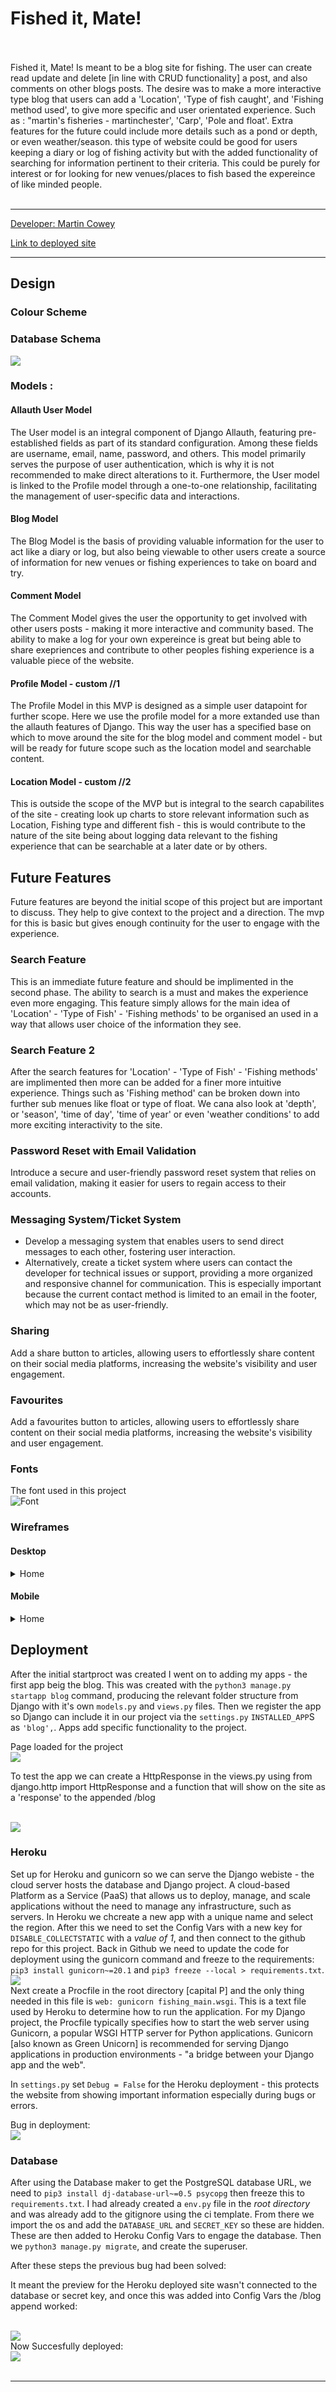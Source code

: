
# Fished it, Mate!

<br>
<br>
Fished it, Mate! Is meant to be a blog site for fishing. The user can create read update and delete [in line with CRUD functionality] a post, and also comments on other blogs posts. The desire was to make a more interactive type blog that users can add a 'Location', 'Type of fish caught', and 'Fishing method used', to give more specific and user orientated experience. Such as : "martin's fisheries - martinchester', 'Carp', 'Pole and float'. Extra features for the future could include more details such as a pond or depth, or even weather/season. this type of website could be good for users keeping a diary or log of fishing activity but with the added functionality of searching for information pertinent to their criteria. This could be purely for interest or for looking for new venues/places to fish based the expereince of like minded people.
<br>
<br>
<hr>


[Developer: Martin Cowey](https://github.com/MartinCowey)

[Link to deployed site]()

<hr>




## Design


### Colour Scheme


### Database Schema



<img src="documentation/images/ERD_fishing_main.webp">

### Models :

#### Allauth User Model

The User model is an integral component of Django Allauth, featuring pre-established fields as part of its standard configuration. Among these fields are username, email, name, password, and others. This model primarily serves the purpose of user authentication, which is why it is not recommended to make direct alterations to it. Furthermore, the User model is linked to the Profile model through a one-to-one relationship, facilitating the management of user-specific data and interactions.


#### Blog Model

The Blog Model is the basis of providing valuable information for the user to act like a diary or log, but also being viewable to other users create a source of  information for new venues or fishing experiences to take on board and try.

#### Comment Model

The Comment Model gives the user the opportunity to get involved with other users posts - making it more interactive and community based. The ability to make a log for your own expereince is great but being able to share exepriences and contribute to other peoples fishing experience is a valuable piece of the website.

#### Profile Model - custom //1

The Profile Model in this MVP is designed as a simple user datapoint for further scope. Here we use the profile model for a more extanded use than the allauth features of Django. This way the user has a specified base on which to move around the site for the blog model and comment model - but will be ready for future scope such as the location model and searchable content.

#### Location Model - custom //2

This is outside the scope of the MVP but is integral to the search capabilites of the site - creating look up charts to store relevant information such as Location, Fishing type and different fish - this is would contribute to the nature of the site being about logging data relevant to the fishing experience that can be searchable at a later date or by others.

## Future Features

Future features are beyond the initial scope of this project but are important to discuss. They help to give context to the project and a direction. The mvp for this is basic but gives enough continuity for the user to engage with the experience.

### Search Feature

This is an immediate future feature and should be implimented in the second phase. The ability to search is a must and makes the experience even more engaging. This feature simply allows for the main idea of 'Location' - 'Type of Fish' - 'Fishing methods' to be organised an used in a way that allows user choice of the information they see.

### Search Feature 2

After the search features for 'Location' - 'Type of Fish' - 'Fishing methods' are implimented then more can be added for a finer more intuitive experience. Things such as 'Fishing method' can be broken down into further sub menues like float or type of float. We cana also look at 'depth', or 'season', 'time of day', 'time of year' or even 'weather conditions' to add more exciting interactivity to the site.

### Password Reset with Email Validation

Introduce a secure and user-friendly password reset system that relies on email validation, making it easier for users to regain access to their accounts.

### Messaging System/Ticket System

- Develop a messaging system that enables users to send direct messages to each other, fostering user interaction.
- Alternatively, create a ticket system where users can contact the developer for technical issues or support, providing a more organized and responsive channel for communication. This is especially important because the current contact method is limited to an email in the footer, which may not be as user-friendly.

### Sharing

Add a share button to articles, allowing users to effortlessly share content on their social media platforms, increasing the website's visibility and user engagement.

### Favourites

Add a favourites button to articles, allowing users to effortlessly share content on their social media platforms, increasing the website's visibility and user engagement.




### Fonts

The font used in this project <br>
![Font]()

### Wireframes

#### Desktop

<details><summary>Home</summary>
<img src="">
</details>



#### Mobile

<details><summary>Home</summary>
<img src="">
</details>


## Deployment

After the initial startproct was created I went on to adding my apps - the first app beig the blog. This was created with the `python3 manage.py startapp blog` command, producing the relevant folder structure from Django with it's own `models.py` and `views.py` files. Then we register the app so Django can include it in our project via the `settings.py` `INSTALLED_APP`S as `'blog',`. Apps add specific functionality to the project.

Page loaded for the project 
<br>
<img src="documentation/images/01_Initial_setup.webp">
<br>

To test the app we can create a HttpResponse in the views.py using from django.http import HttpResponse and a function that will show on the site as a 'response' to the appended /blog

<br>
<img src="documentation/images/02_Initial_test.webp">
<br>

### Heroku

Set up for Heroku and gunicorn so we can serve the Django webiste - the cloud server hosts the database and Django project. A cloud-based Platform as a Service (PaaS) that allows us to deploy, manage, and scale applications without the need to manage any infrastructure, such as servers.
In Heroku we chcreate a new app with a unique name and select the region. After this we need to set the Config Vars with a new key for `DISABLE_COLLECTSTATIC` with a *value of 1*, and then connect to the github repo for this project. Back in Github we need to update the code for deployment using the gunicorn command and freeze to the requirements: `pip3 install gunicorn~=20.1` and `pip3 freeze --local > requirements.txt`.
<br>
<img src="documentation/images/03_requirements.webp">
<br>
Next create a Procfile in the root directory [capital P] and the only thing needed in this file is `web: gunicorn fishing_main.wsgi`. This is a text file used by Heroku to determine how to run the application. For my Django project, the Procfile typically specifies how to start the web server using Gunicorn, a popular WSGI HTTP server for Python applications. Gunicorn [also known as Green Unicorn] is recommended for serving Django applications in production environments - "a bridge between your Django app and the web".

In `settings.py` set `Debug = False` for the Heroku deployment - this protects the website from showing important information especially during bugs or errors.

Bug in deployment:
<br>
<img src="documentation/images/04_heroku_error.webp">
<br>

### Database 

After using the Database maker to get the PostgreSQL database URL, we need to `pip3 install dj-database-url~=0.5 psycopg` then freeze this to `requirements.txt`. I had already created a `env.py` file in the *root directory* and was already add to the gitignore using the ci template. From there we import the os and add the `DATABASE_URL` and `SECRET_KEY` so these are hidden. These are then added to Heroku Config Vars to engage the database. Then we `python3 manage.py migrate`, and create the superuser.

After these steps the previous bug had been solved:

It meant the preview for the Heroku deployed site wasn't connected to the database or secret key, and once this was added into Config Vars the /blog append worked:

<br>
<img src="documentation/images/05_heroku_display.webp">
<br>
Now Succesfully deployed:
<br>
<img src="documentation/images/06_heroku_success.webp">
<br>





<br>
<hr>

